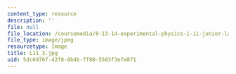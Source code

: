 ```yaml
---
content_type: resource
description: ''
file: null
file_location: /coursemedia/8-13-14-experimental-physics-i-ii-junior-lab-fall-2016-spring-2017/5dc6976f42f88b4bff805503f3efe871_L11_3.jpg
file_type: image/jpeg
resourcetype: Image
title: L11_3.jpg
uid: 5dc6976f-42f8-8b4b-ff80-5503f3efe871
---
```

